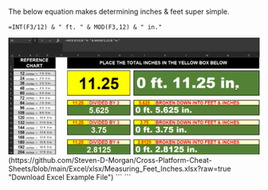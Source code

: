 The below equation makes determining inches & feet super simple.


```
=INT(F3/12) & " ft. " & MOD(F3,12) & " in."
```
<img src="https://github.com/Steven-D-Morgan/Cross-Platform-Cheat-Sheets/blob/main/Images/Excel/Measuring_Feet_Inches.png?raw=true">
(https://github.com/Steven-D-Morgan/Cross-Platform-Cheat-Sheets/blob/main/Excel/xlsx/Measuring_Feet_Inches.xlsx?raw=true "Download Excel Example File")
```
```



